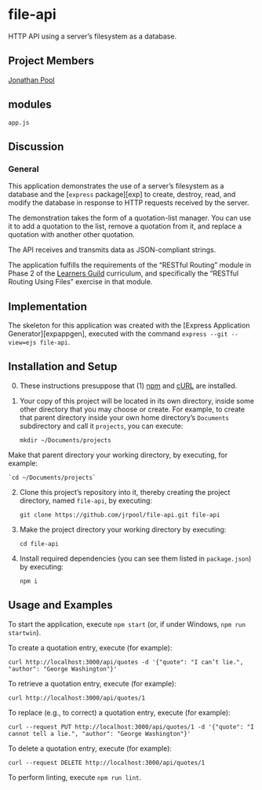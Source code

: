# file-api
HTTP API using a server’s filesystem as a database.

## Project Members

[Jonathan Pool](https://github.com/jrpool)

## modules

```
app.js
```

## Discussion

### General

This application demonstrates the use of a server’s filesystem as a database and the [`express` package][exp] to create, destroy, read, and modify the database in response to HTTP requests received by the server.

The demonstration takes the form of a quotation-list manager. You can use it to add a quotation to the list, remove a quotation from it, and replace a quotation with another other quotation.

The API receives and transmits data as JSON-compliant strings.

The application fulfills the requirements of the “RESTful Routing” module in Phase 2 of the [Learners Guild][lg] curriculum, and specifically the “RESTful Routing Using Files” exercise in that module.

## Implementation

The skeleton for this application was created with the [Express Application Generator][expappgen], executed with the command `express --git --view=ejs file-api`.

## Installation and Setup

0. These instructions presuppose that (1) [npm][npm] and [cURL][curl] are installed.

1. Your copy of this project will be located in its own directory, inside some other directory that you may choose or create. For example, to create that parent directory inside your own home directory’s `Documents` subdirectory and call it `projects`, you can execute:

    `mkdir ~/Documents/projects`

Make that parent directory your working directory, by executing, for example:

    `cd ~/Documents/projects`

2. Clone this project’s repository into it, thereby creating the project directory, named `file-api`, by executing:

    `git clone https://github.com/jrpool/file-api.git file-api`

2. Make the project directory your working directory by executing:

    `cd file-api`

3. Install required dependencies (you can see them listed in `package.json`) by executing:

    `npm i`

## Usage and Examples

To start the application, execute `npm start` (or, if under Windows, `npm run startwin`).

To create a quotation entry, execute (for example):

`curl http://localhost:3000/api/quotes -d '{"quote": "I can’t lie.", "author": "George Washington"}'`

To retrieve a quotation entry, execute (for example):

`curl http://localhost:3000/api/quotes/1`

To replace (e.g., to correct) a quotation entry, execute (for example):

`curl --request PUT http://localhost:3000/api/quotes/1 -d '{"quote": "I cannot tell a lie.", "author": "George Washington"}'`

To delete a quotation entry, execute (for example):

`curl --request DELETE http://localhost:3000/api/quotes/1`

To perform linting, execute `npm run lint`.

[curl]: https://curl.haxx.se
[lg]: https://www.learnersguild.org
[npm]: https://www.npmjs.com
